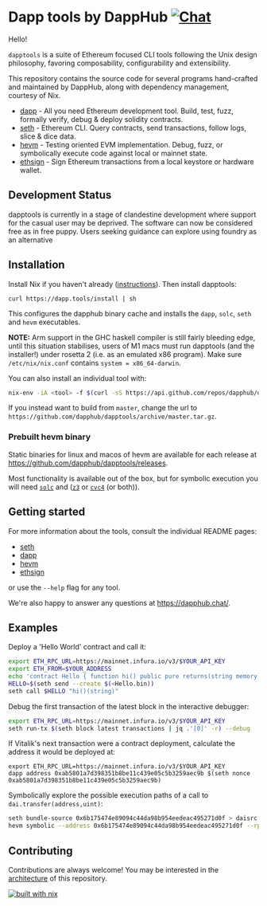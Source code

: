 # Dapp tools by DappHub [![Chat](https://img.shields.io/badge/community-chat-blue.svg?style=flat-square)](https://dapphub.chat)

Hello!

`dapptools` is a suite of Ethereum focused CLI tools following the Unix design philosophy,
favoring composability, configurability and extensibility.

This repository contains the source code for several programs
hand-crafted and maintained by DappHub, along with dependency management, courtesy of Nix.

- [dapp](./src/dapp) - All you need Ethereum development tool. Build, test, fuzz, formally verify, debug & deploy solidity contracts.
- [seth](./src/seth) - Ethereum CLI. Query contracts, send transactions, follow logs, slice & dice data.
- [hevm](./src/hevm) - Testing oriented EVM implementation. Debug, fuzz, or symbolically execute code against local or mainnet state.
- [ethsign](./src/ethsign) - Sign Ethereum transactions from a local keystore or hardware wallet.

## Development Status

dapptools is currently in a stage of clandestine development where support for the casual user may
be deprived. The software can now be considered free as in free puppy. Users seeking guidance can
explore using foundry as an alternative

## Installation

Install Nix if you haven't already ([instructions](https://nixos.org/download.html)). Then install dapptools:

```
curl https://dapp.tools/install | sh
```

This configures the dapphub binary cache and installs the `dapp`, `solc`, `seth` and `hevm` executables.

**NOTE:** Arm support in the GHC haskell compiler is still fairly bleeding edge, until this
situation stabilises, users of M1 macs must run dapptools (and the installer!) under rosetta 2 (i.e.
as an emulated x86 program). Make sure `/etc/nix/nix.conf` contains `system = x86_64-darwin`.

You can also install an individual tool with:

```sh
nix-env -iA <tool> -f $(curl -sS https://api.github.com/repos/dapphub/dapptools/releases/latest | jq -r .tarball_url)
```

If you instead want to build from `master`, change the url to `https://github.com/dapphub/dapptools/archive/master.tar.gz`.

### Prebuilt hevm binary

Static binaries for linux and macos of hevm are available for each release at https://github.com/dapphub/dapptools/releases.

Most functionality is available out of the box, but for symbolic execution you will need
[`solc`](https://github.com/ethereum/solidity) and ([`z3`](https://github.com/Z3Prover/z3/) or [`cvc4`](https://github.com/CVC4/CVC4) (or both)).

## Getting started

For more information about the tools, consult the individual README pages:

- [seth](./src/seth/README.md)
- [dapp](./src/dapp/README.md)
- [hevm](./src/hevm/README.md)
- [ethsign](./src/ethsign/README.md)

or use the `--help` flag for any tool.

We're also happy to answer any questions at https://dapphub.chat/.

## Examples

Deploy a 'Hello World' contract and call it:
```sh
export ETH_RPC_URL=https://mainnet.infura.io/v3/$YOUR_API_KEY
export ETH_FROM=$YOUR_ADDRESS
echo 'contract Hello { function hi() public pure returns(string memory) {return "Hello, World!";}}' | solc --bin -o . --overwrite -
HELLO=$(seth send --create $(<Hello.bin))
seth call $HELLO "hi()(string)"
```

Debug the first transaction of the latest block in the interactive debugger:
```sh
export ETH_RPC_URL=https://mainnet.infura.io/v3/$YOUR_API_KEY
seth run-tx $(seth block latest transactions | jq .'[0]' -r) --debug
```

If Vitalik's next transaction were a contract deployment, calculate the address it would be deployed at:
```
export ETH_RPC_URL=https://mainnet.infura.io/v3/$YOUR_API_KEY
dapp address 0xab5801a7d398351b8be11c439e05c5b3259aec9b $(seth nonce 0xab5801a7d398351b8be11c439e05c5b3259aec9b)
```

Symbolically explore the possible execution paths of a call to `dai.transfer(address,uint)`:
```sh
seth bundle-source 0x6b175474e89094c44da98b954eedeac495271d0f > daisrc.json && \
hevm symbolic --address 0x6b175474e89094c44da98b954eedeac495271d0f --rpc $ETH_RPC_URL  --debug --sig "transfer(address,uint256)" --json-file daisrc.json
```

## Contributing

Contributions are always welcome! You may be interested in the
[architecture](./ARCHITECTURE.md) of this repository.

[![built with nix](https://builtwithnix.org/badge.svg)](https://builtwithnix.org)
